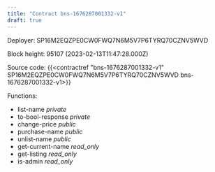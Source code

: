 ```yaml
---
title: "Contract bns-1676287001332-v1"
draft: true
---
```

Deployer: SP16M2EQZPE0CW0FWQ7N6M5V7P6TYRQ70CZNV5WVD


 



Block height: 95107 (2023-02-13T11:47:28.000Z)

Source code: {{<contractref "bns-1676287001332-v1" SP16M2EQZPE0CW0FWQ7N6M5V7P6TYRQ70CZNV5WVD bns-1676287001332-v1>}}

Functions:

* list-name _private_
* to-bool-response _private_
* change-price _public_
* purchase-name _public_
* unlist-name _public_
* get-current-name _read_only_
* get-listing _read_only_
* is-admin _read_only_
